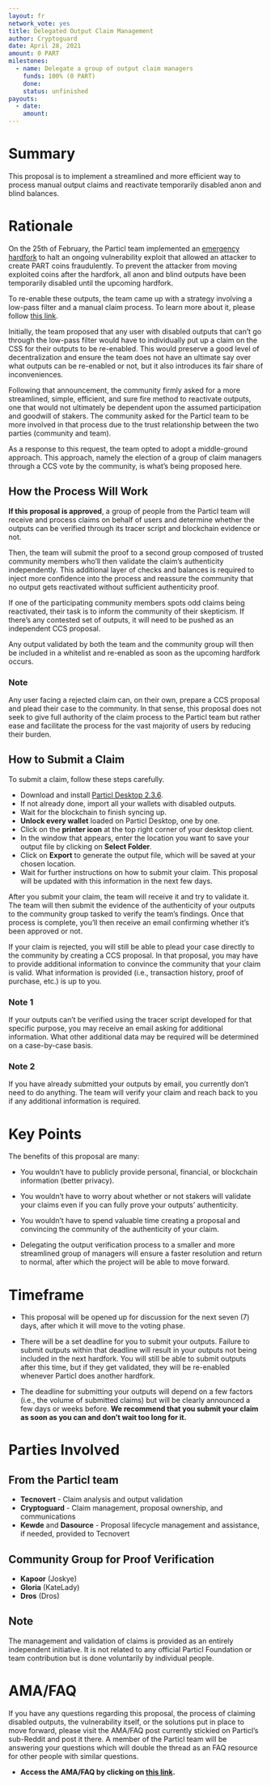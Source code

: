 ```yaml
---
layout: fr
network_vote: yes
title: Delegated Output Claim Management
author: Cryptoguard
date: April 28, 2021
amount: 0 PART
milestones:
  - name: Delegate a group of output claim managers
    funds: 100% (0 PART)
    done:
    status: unfinished
payouts:
  - date:
    amount:
---
```


# Summary

This proposal is to implement a streamlined and more efficient way to process manual output claims and reactivate temporarily disabled anon and blind balances.

# Rationale

On the 25th of February, the Particl team implemented an [emergency hardfork](https://particl.news/emergency-hardfork-announcement/) to halt an ongoing vulnerability exploit that allowed an attacker to create PART coins fraudulently. To prevent the attacker from moving exploited coins after the hardfork, all anon and blind outputs have been temporarily disabled until the upcoming hardfork.

To re-enable these outputs, the team came up with a strategy involving a low-pass filter and a manual claim process. To learn more about it, please follow [this link](https://particl.news/roadmap-to-post-inflation-hardfork/).

Initially, the team proposed that any user with disabled outputs that can’t go through the low-pass filter would have to individually put up a claim on the CSS for their outputs to be re-enabled. This would preserve a good level of decentralization and ensure the team does not have an ultimate say over what outputs can be re-enabled or not, but it also introduces its fair share of inconveniences.

Following that announcement, the community firmly asked for a more streamlined, simple, efficient, and sure fire method to reactivate outputs, one that would not ultimately be dependent upon the assumed participation and goodwill of stakers. The community asked for the Particl team to be more involved in that process due to the trust relationship between the two parties (community and team). 

As a response to this request, the team opted to adopt a middle-ground approach. This approach, namely the election of a group of claim managers through a CCS vote by the community, is what’s being proposed here.

## How the Process Will Work

**If this proposal is approved**, a group of people from the Particl team will receive and process claims on behalf of users and determine whether the outputs can be verified through its tracer script and blockchain evidence or not.

Then, the team will submit the proof to a second group composed of trusted community members who’ll then validate the claim’s authenticity independently. This additional layer of checks and balances is required to inject more confidence into the process and reassure the community that no output gets reactivated without sufficient authenticity proof.

If one of the participating community members spots odd claims being reactivated, their task is to inform the community of their skepticism. If there’s any contested set of outputs, it will need to be pushed as an independent CCS proposal.

Any output validated by both the team and the community group will then be included in a whitelist and re-enabled as soon as the upcoming hardfork occurs.

### Note

Any user facing a rejected claim can, on their own, prepare a CCS proposal and plead their case to the community. In that sense, this proposal does not seek to give full authority of the claim process to the Particl team but rather ease and facilitate the process for the vast majority of users by reducing their burden.

## How to Submit a Claim

To submit a claim, follow these steps carefully.

- Download and install [Particl Desktop 2.3.6](https://github.com/particl/particl-desktop/releases/tag/v2.3.6).
- If not already done, import all your wallets with disabled outputs.
- Wait for the blockchain to finish syncing up.
- **Unlock every wallet** loaded on Particl Desktop, one by one.
- Click on the **printer icon** at the top right corner of your desktop client.
- In the window that appears, enter the location you want to save your output file by clicking on **Select Folder**.
- Click on **Export** to generate the output file, which will be saved at your chosen location.
- Wait for further instructions on how to submit your claim. This proposal will be updated with this information in the next few days.

After you submit your claim, the team will receive it and try to validate it. The team will then submit the evidence of the authenticity of your outputs to the community group tasked to verify the team’s findings. Once that process is complete, you’ll then receive an email confirming whether it’s been approved or not.

If your claim is rejected, you will still be able to plead your case directly to the community by creating a CCS proposal. In that proposal, you may have to provide additional information to convince the community that your claim is valid. What information is provided (i.e., transaction history, proof of purchase, etc.) is up to you. 

### Note 1

If your outputs can’t be verified using the tracer script developed for that specific purpose, you may receive an email asking for additional information. What other additional data may be required will be determined on a case-by-case basis.

### Note 2

If you have already submitted your outputs by email, you currently don’t need to do anything. The team will verify your claim and reach back to you if any additional information is required. 

# Key Points

The benefits of this proposal are many:

- You wouldn’t have to publicly provide personal, financial, or blockchain information (better privacy).

- You wouldn’t have to worry about whether or not stakers will validate your claims even if you can fully prove your outputs’ authenticity.

- You wouldn’t have to spend valuable time creating a proposal and convincing the community of the authenticity of your claim.

- Delegating the output verification process to a smaller and more streamlined group of managers will ensure a faster resolution and return to normal, after which the project will be able to move forward.

# Timeframe

- This proposal will be opened up for discussion for the next seven (7) days, after which it will move to the voting phase. 

- There will be a set deadline for you to submit your outputs. Failure to submit outputs within that deadline will result in your outputs not being included in the next hardfork. You will still be able to submit outputs after this time, but if they get validated, they will be re-enabled whenever Particl does another hardfork.

- The deadline for submitting your outputs will depend on a few factors (i.e., the volume of submitted claims) but will be clearly announced a few days or weeks before. **We recommend that you submit your claim as soon as you can and don’t wait too long for it.**

# Parties Involved

## From the Particl team

- **Tecnovert** - Claim analysis and output validation
- **Cryptoguard** - Claim management, proposal ownership, and communications
- **Kewde** and **Dasource** - Proposal lifecycle management and assistance, if needed, provided to Tecnovert

## Community Group for Proof Verification

- **Kapoor** (Joskye)
- **Gloria** (KateLady)
- **Dros** (Dros)

## Note

The management and validation of claims is provided as an entirely independent initiative. It is not related to any official Particl Foundation or team contribution but is done voluntarily by individual people.

# AMA/FAQ

If you have any questions regarding this proposal, the process of claiming disabled outputs, the vulnerability itself, or the solutions put in place to move forward, please visit the AMA/FAQ post currently stickied on Particl’s sub-Reddit and post it there. A member of the Particl team will be answering your questions which will double the thread as an FAQ resource for other people with similar questions.

- **Access the AMA/FAQ by clicking on [this link](https://www.reddit.com/r/Particl/comments/n0ld5d/amafaq_delegated_output_claim_management_proposal/).**
